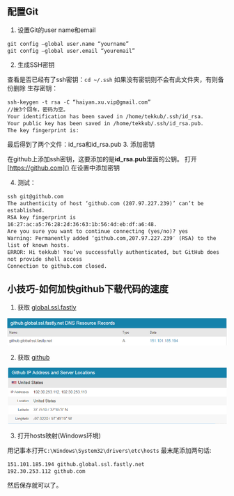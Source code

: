 ## 配置Git
1. 设置Git的user name和email

  ```
  git config –global user.name “yourname”
  git config –global user.email “youremail”
  ```

2. 生成SSH密钥

  查看是否已经有了ssh密钥：`cd ~/.ssh`
  如果没有密钥则不会有此文件夹，有则备份删除
  生存密钥：

  ```
  ssh-keygen -t rsa -C “haiyan.xu.vip@gmail.com”
  //按3个回车，密码为空。
  Your identification has been saved in /home/tekkub/.ssh/id_rsa.
  Your public key has been saved in /home/tekkub/.ssh/id_rsa.pub.
  The key fingerprint is:
  ```
  最后得到了两个文件：id_rsa和id_rsa.pub
3. 添加密钥

  在github上添加ssh密钥，这要添加的是**id_rsa.pub**里面的公钥。
  打开[https://github.com]() 在设置中添加密钥

4. 测试：

  ```
  ssh git@github.com
  The authenticity of host ‘github.com (207.97.227.239)’ can’t be established.
  RSA key fingerprint is 16:27:ac:a5:76:28:2d:36:63:1b:56:4d:eb:df:a6:48.
  Are you sure you want to continue connecting (yes/no)? yes
  Warning: Permanently added ‘github.com,207.97.227.239′ (RSA) to the list of known hosts.
  ERROR: Hi tekkub! You’ve successfully authenticated, but GitHub does not provide shell access
  Connection to github.com closed.
  ```

## 小技巧-如何加快github下载代码的速度

1. 获取  [global.ssl.fastly](http://github.global.ssl.fastly.net.ipaddress.com/#ipinfo)

  ![获取cdn域名以及ip地址](assets/001/20190323-aa244d05.png)  

2. 获取 [github](http://github.com.ipaddress.com/#ipinfo)

  ![获取cdn域名以及ip地址](assets/001/20190323-3c038fb2.png)  

3. 打开hosts映射(Windows环境)

  用记事本打开`C:\Windows\System32\drivers\etc\hosts`
  最末尾添加两句话:
  ```
  151.101.185.194 github.global.ssl.fastly.net
  192.30.253.112 github.com
  ```
  然后保存就可以了。
